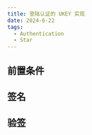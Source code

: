 ```yaml
---
title: 登陆认证的 UKEY 实现
date: 2024-6-22
tags:
  - Authentication
  - Star
---
```


## 前置条件

## 签名

## 验签

